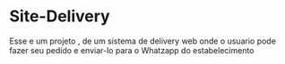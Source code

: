 # Site-Delivery
Esse e um projeto , de um sistema de delivery web onde o usuario pode fazer seu pedido e enviar-lo para o Whatzapp do estabelecimento  
